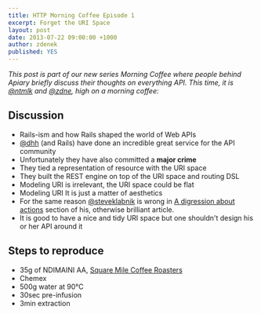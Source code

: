```yaml
---
title: HTTP Morning Coffee Episode 1
excerpt: Forget the URI Space
layout: post
date: 2013-07-22 09:00:00 +1000
author: zdenek
published: YES
---
```


_This post is part of our new series Morning Coffee where people behind Apiary briefly discuss their thoughts on everything API. This time, it is [@ntmlk](https://twitter.com/ntmlk) and [@zdne](https://twitter.com/zdne), high on a morning coffee:_

## Discussion
+ Rails-ism and how Rails shaped the world of Web APIs
+ [@dhh](https://twitter.com/dhh) (and Rails) have done an incredible great service for the API community 
+ Unfortunately they have also committed a **major crime**
+ They tied a representation of resource with the URI space
+ They built the REST engine on top of the URI space and routing DSL
+ Modeling URI is irrelevant, the URI space could be flat
+ Modeling URI It is just a matter of aesthetics 
+ For the same reason [@steveklabnik](https://twitter.com/steveklabnik) is wrong in [A digression about actions](http://blog.steveklabnik.com/posts/2011-07-03-nobody-understands-rest-or-http#a_digression_about_actions) section of his, otherwise brilliant article.
+ It is good to have a nice and tidy URI space but one shouldn't design his or her API around it

## Steps to reproduce
+ 35g of NDIMAINI AA, [Square Mile Coffee Roasters](http://www.squaremileblog.com)
+ Chemex
+ 500g water at 90°C
+ 30sec pre-infusion 
+ 3min extraction
